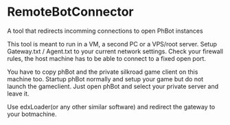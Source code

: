 # RemoteBotConnector
A tool that redirects incomming connections to open PhBot instances

This tool is meant to run in a VM, a second PC or a VPS/root server.
Setup Gateway.txt / Agent.txt to your current network settings.
Check your firewall rules, the host machine has to be able to connect to a fixed open port.

You have to copy phBot and the private silkroad game client on this machine too.
Startup phBot normally and setup your game but do not launch the gameclient. Just open phBot and select your private server and leave it.

Use edxLoader(or any other similar software) and redirect the gateway to your botmachine.
